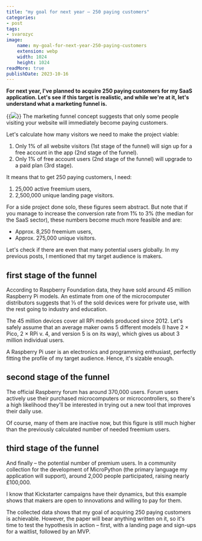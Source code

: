 ```yaml
---
title: "my goal for next year – 250 paying customers"
categories:
- post
tags:
- svarozyc
image:
    name: my-goal-for-next-year-250-paying-customers
    extension: webp
    width: 1024
    height: 1024
readMore: true
publishDate: 2023-10-16
---
```

**For next year, I've planned to acquire 250 paying customers for my SaaS application. Let's see if this target is realistic, and while we're at it, let's understand what a marketing funnel is.**
<!--more-->
{{<image src="my-goal-for-next-year-250-paying-customers.webp" caption="my goal for next year 250 paying customers" displayCaption="false">}}
The marketing funnel concept suggests that only some people visiting your website will immediately become paying customers.

Let's calculate how many visitors we need to make the project viable:
1. Only 1% of all website visitors (1st stage of the funnel) will sign up for a free account in the app (2nd stage of the funnel).
2. Only 1% of free account users (2nd stage of the funnel) will upgrade to a paid plan (3rd stage).

It means that to get 250 paying customers, I need:
1. 25,000 active freemium users,
2. 2,500,000 unique landing page visitors.

For a side project done solo, these figures seem abstract. But note that if you manage to increase the conversion rate from 1% to 3% (the median for the SaaS sector), these numbers become much more feasible and are:
* Approx. 8,250 freemium users,
* Approx. 275,000 unique visitors.

Let's check if there are even that many potential users globally. In my previous posts, I mentioned that my target audience is makers.

## first stage of the funnel
According to Raspberry Foundation data, they have sold around 45 million Raspberry Pi models. An estimate from one of the microcomputer distributors suggests that ⅓ of the sold devices were for private use, with the rest going to industry and education.

The 45 million devices cover all RPi models produced since 2012. Let's safely assume that an average maker owns 5 different models (I have 2 × Pico, 2 × RPi v. 4, and version 5 is on its way), which gives us about 3 million individual users.

A Raspberry Pi user is an electronics and programming enthusiast, perfectly fitting the profile of my target audience. Hence, it's sizable enough.

## second stage of the funnel
The official Raspberry forum has around 370,000 users. Forum users actively use their purchased microcomputers or microcontrollers, so there's a high likelihood they'll be interested in trying out a new tool that improves their daily use.

Of course, many of them are inactive now, but this figure is still much higher than the previously calculated number of needed freemium users.

## third stage of the funnel
And finally – the potential number of premium users. In a community collection for the development of MicroPython (the primary language my application will support), around 2,000 people participated, raising nearly £100,000.

I know that Kickstarter campaigns have their dynamics, but this example shows that makers are open to innovations and willing to pay for them.

The collected data shows that my goal of acquiring 250 paying customers is achievable. However, the paper will bear anything written on it, so it's time to test the hypothesis in action – first, with a landing page and sign-ups for a waitlist, followed by an MVP.
